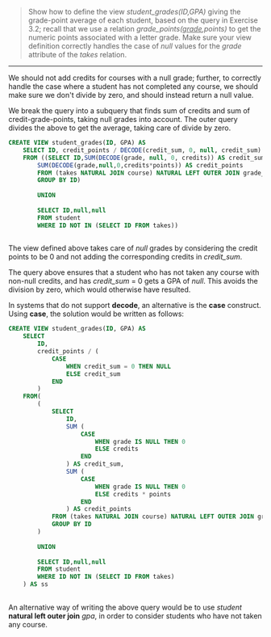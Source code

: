 > Show how to define the view _student_grades(ID,GPA)_ giving the grade-point average 
> of each student, based on the query in Exercise 3.2; recall that we use a relation
> _grade_points(<u>grade</u>,points)_ to get the numeric points associated with a letter grade. 
> Make sure your view definition correctly handles the case of _null_ values for the 
> _grade_ attribute of the _takes_ relation. 

--------------------------------

We should not add credits for courses with a null grade; further, to correctly
handle the case where a student has not completed any course, we should make 
sure we don't divide by zero, and should instead return a null value. 

We break the query into a subquery that finds sum of credits and sum of credit-grade-points,
taking null grades into account. The outer query divides the above to get the average, taking 
care of divide by zero. 

```sql
CREATE VIEW student_grades(ID, GPA) AS 
    SELECT ID, credit_points / DECODE(credit_sum, 0, null, credit_sum)
    FROM ((SELECT ID,SUM(DECODE(grade, null, 0, credits)) AS credit_sum,
        SUM(DECODE(grade,null,0,credits*points)) AS credit_points
        FROM (takes NATURAL JOIN course) NATURAL LEFT OUTER JOIN grade_points
        GROUP BY ID)
        
        UNION
        
        SELECT ID,null,null
        FROM student
        WHERE ID NOT IN (SELECT ID FROM takes))
    
```

The view defined above takes care of _null_ grades by considering the credit points to 
be 0 and not adding the corresponding credits in _credit_sum_. 

The query above ensures that a student who has not taken any course with non-null credits, 
and has _credit_sum_ = 0 gets a GPA of _null_. This avoids the division by zero, which would
otherwise have resulted. 

In systems that do not support **decode**, an alternative is the **case** construct. Using **case**, 
the solution would be written as follows: 


```sql
CREATE VIEW student_grades(ID, GPA) AS 
    SELECT 
        ID, 
        credit_points / (
            CASE 
                WHEN credit_sum = 0 THEN NULL
                ELSE credit_sum
            END
        )
    FROM(
        (
            SELECT 
                ID,
                SUM ( 
                    CASE 
                        WHEN grade IS NULL THEN 0 
                        ELSE credits 
                    END
                ) AS credit_sum,
                SUM (
                    CASE 
                        WHEN grade IS NULL THEN 0 
                        ELSE credits * points 
                    END
                ) AS credit_points
            FROM (takes NATURAL JOIN course) NATURAL LEFT OUTER JOIN grade_points
            GROUP BY ID
        ) 
        
        UNION
        
        SELECT ID,null,null
        FROM student
        WHERE ID NOT IN (SELECT ID FROM takes)
    ) AS ss
    
```

An alternative way of writing the above query would be to use _student_ 
**natural left outer join** _gpa_, in order to consider students who have not
taken any course. 
